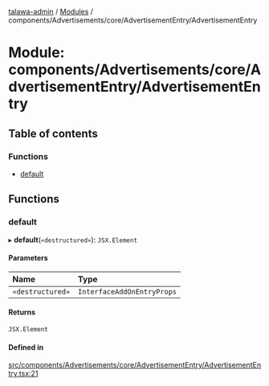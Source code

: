 [talawa-admin](../README.md) / [Modules](../modules.md) / components/Advertisements/core/AdvertisementEntry/AdvertisementEntry

# Module: components/Advertisements/core/AdvertisementEntry/AdvertisementEntry

## Table of contents

### Functions

- [default](components_Advertisements_core_AdvertisementEntry_AdvertisementEntry.md#default)

## Functions

### default

▸ **default**(`«destructured»`): `JSX.Element`

#### Parameters

| Name | Type |
| :------ | :------ |
| `«destructured»` | `InterfaceAddOnEntryProps` |

#### Returns

`JSX.Element`

#### Defined in

[src/components/Advertisements/core/AdvertisementEntry/AdvertisementEntry.tsx:21](https://github.com/takshakmudgal/talawa-admin/blob/822fbcb/src/components/Advertisements/core/AdvertisementEntry/AdvertisementEntry.tsx#L21)

